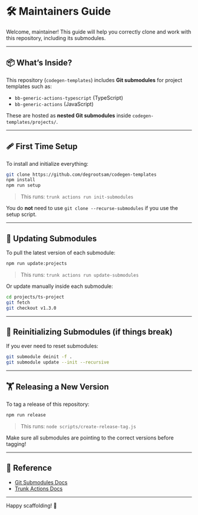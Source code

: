 # 🛠 Maintainers Guide

Welcome, maintainer! This guide will help you correctly clone and work with this repository, including its submodules.

---

## 📦 What’s Inside?

This repository (`codegen-templates`) includes **Git submodules** for project templates such as:

- `bb-generic-actions-typescript` (TypeScript)
- `bb-generic-actions` (JavaScript)

These are hosted as **nested Git submodules** inside `codegen-templates/projects/`.

---

## 🩹 First Time Setup

To install and initialize everything:

```bash
git clone https://github.com/degrootsam/codegen-templates
npm install
npm run setup
```

> This runs: `trunk actions run init-submodules`

You do **not** need to use `git clone --recurse-submodules` if you use the setup script.

---

## 🔄 Updating Submodules

To pull the latest version of each submodule:

```bash
npm run update:projects
```

> This runs: `trunk actions run update-submodules`

Or update manually inside each submodule:

```bash
cd projects/ts-project
git fetch
git checkout v1.3.0
```

---

## 🧪 Reinitializing Submodules (if things break)

If you ever need to reset submodules:

```bash
git submodule deinit -f .
git submodule update --init --recursive
```

---

## 🏋 Releasing a New Version

To tag a release of this repository:

```bash
npm run release
```

> This runs: `node scripts/create-release-tag.js`

Make sure all submodules are pointing to the correct versions before tagging!

---

## 💾 Reference

- [Git Submodules Docs](https://git-scm.com/book/en/v2/Git-Tools-Submodules)
- [Trunk Actions Docs](https://docs.trunk.io/cli/getting-started/actions)

---

Happy scaffolding! 💪
